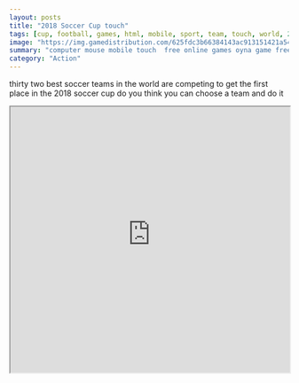 ```yaml
---
layout: posts
title: "2018 Soccer Cup touch"
tags: [cup, football, games, html, mobile, sport, team, touch, world, 2018, free, online, games, oyna, game, free, games, play, play, games]
image: "https://img.gamedistribution.com/625fdc3b66384143ac913151421a54e3.jpg"
summary: "computer mouse mobile touch  free online games oyna game free games play play games"
category: "Action"
---
```


thirty two best soccer teams in the world are competing to get the first place in the 2018 soccer cup do you think you can choose a team and do it

<iframe width="100%" height="480px;" src="https://html5.gamedistribution.com/625fdc3b66384143ac913151421a54e3/"></iframe>